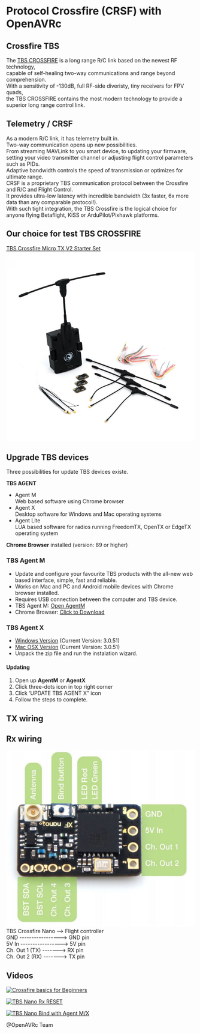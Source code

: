 # Protocol Crossfire (CRSF) with OpenAVRc

## Crossfire TBS
The [TBS CROSSFIRE](https://www.team-blacksheep.com/products/prod:crossfire_tx) is a long range R/C link based on the newest RF technology,  
capable of self-healing two-way communications and range beyond comprehension.  
With a sensitivity of -130dB, full RF-side diveristy, tiny receivers for FPV quads,  
the TBS CROSSFIRE contains the most modern technology to provide a superior long range control link. 

## Telemetry / CRSF
As a modern R/C link, it has telemetry built in.  
Two-way communication opens up new possibilities.  
From streaming MAVLink to you smart device, to updating your firmware,  
setting your video transmitter channel or adjusting flight control parameters such as PIDs.  
Adaptive bandwidth controls the speed of transmission or optimizes for ultimate range.  
CRSF is a proprietary TBS communication protocol between the Crossfire and R/C and Flight Control.  
It provides ultra-low latency with incredible bandwidth (3x faster, 6x more data than any comparable protocol!).  
With such tight integration, the TBS Crossfire is the logical choice for anyone flying Betaflight, KiSS or ArduPilot/Pixhawk platforms. 


## Our choice for test TBS CROSSFIRE
[TBS Crossfire Micro TX V2 Starter Set](https://www.team-blacksheep.com/products/prod:mtxv2_startset)  
![TBS Crossfire Micro TX V2 combo kit](https://github.com/Ingwie/OpenAVRc_Hw/blob/V3/Long_Range/Crossfire_TBS/TBS_TX_V2_combo_kit.jpg)  

## Upgrade TBS devices
Three possibilities for update TBS devices existe.  

**TBS AGENT**  
  * Agent M  
        Web based software using Chrome browser
  * Agent X  
        Desktop software for Windows and Mac operating systems
  * Agent Lite  
        LUA based software for radios running FreedomTX, OpenTX or EdgeTX operating system

**Chrome Browser** installed (version: 89 or higher)
  

### TBS Agent M
  * Update and configure your favourite TBS products with the all-new web based interface, simple, fast and reliable.
  * Works on Mac and PC and Android mobile devices with Chrome browser installed.
  * Requires USB connection between the computer and TBS device.  
  * TBS Agent M: [Open AgentM](https://www.team-blacksheep.com/agentm/)  
  * Chrome Browser: [Click to Download](https://www.google.com/chrome/)  

### TBS Agent X
  * [Windows Version](https://agent.team-blacksheep.com/agentx/agentx_v2_win.zip) (Current Version: 3.0.51)
  * [Mac OSX Version](https://agent.team-blacksheep.com/agentx/agentx_v2_macosx.zip) (Current Version: 3.0.51)
  * Unpack the zip file and run the instalation wizard. 

#### Updating
1. Open up **AgentM** or **AgentX**
1. Click three-dots icon in top right corner
1. Click ‘UPDATE TBS AGENT X” icon
1. Follow the steps to complete.

## TX wiring

## Rx wiring
![TBS Nano RX](https://github.com/Ingwie/OpenAVRc_Hw/blob/V3/Long_Range/Crossfire_TBS/nano-rx-pinout.jpg)  
TBS Crossfire Nano --> Flight controller   
GND -----------------> GND pin  
5V In -----------------> 5V pin  
Ch. Out 1 (TX) -------> RX pin  
Ch. Out 2 (RX) -------> TX pin  

## Videos
[![Crossfire basics for Beginners](https://img.youtube.com/vi/aq4hRkDCuCs/0.jpg)](https://www.youtube.com/watch?v=aq4hRkDCuCs "Crossfire basics for Beginners")  

[![TBS Nano Rx RESET](https://img.youtube.com/vi/trO3WAFBIH4/0.jpg)](https://www.youtube.com/watch?v=trO3WAFBIH4 "TBS Nano Rx RESET")  

[![TBS Nano Bind with Agent M/X](https://img.youtube.com/vi/j7zbBpXWZUo/0.jpg)](https://www.youtube.com/watch?v=j7zbBpXWZUo "TBS Nano Bind with Agent M/X")  



@OpenAVRc Team